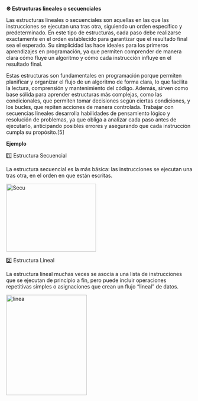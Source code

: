 **⚙️ Estructuras lineales o secuenciales**

Las estructuras lineales o secuenciales son aquellas en las que las instrucciones se ejecutan una tras otra, siguiendo un orden específico y predeterminado. En este tipo de estructuras, cada paso debe realizarse exactamente en el orden establecido para garantizar que el resultado final sea el esperado. Su simplicidad las hace ideales para los primeros aprendizajes en programación, ya que permiten comprender de manera clara cómo fluye un algoritmo y cómo cada instrucción influye en el resultado final.

Estas estructuras son fundamentales en programación porque permiten planificar y organizar el flujo de un algoritmo de forma clara, lo que facilita la lectura, comprensión y mantenimiento del código. Además, sirven como base sólida para aprender estructuras más complejas, como las condicionales, que permiten tomar decisiones según ciertas condiciones, y los bucles, que repiten acciones de manera controlada. Trabajar con secuencias lineales desarrolla habilidades de pensamiento lógico y resolución de problemas, ya que obliga a analizar cada paso antes de ejecutarlo, anticipando posibles errores y asegurando que cada instrucción cumpla su propósito.[5]

**Ejemplo**

1️⃣ Estructura Secuencial

La estructura secuencial es la más básica: las instrucciones se ejecutan una tras otra, en el orden en que están escritas.

<img width="243" height="183" alt="Secu" src="https://github.com/user-attachments/assets/b4164e9d-ce90-445a-9661-277249c5ea84" />


2️⃣ Estructura Lineal

La estructura lineal muchas veces se asocia a una lista de instrucciones que se ejecutan de principio a fin, pero puede incluir operaciones repetitivas simples o asignaciones que crean un flujo “lineal” de datos.

<img width="218" height="271" alt="linea" src="https://github.com/user-attachments/assets/fc3c6abf-b201-4a41-8e4b-4a92157857ef" />

